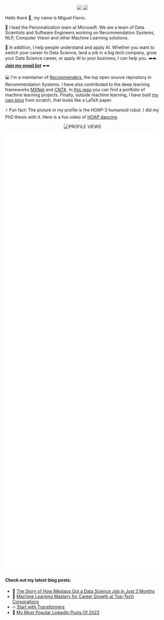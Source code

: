<p align="center">
  <a href="https://www.linkedin.com/comm/mynetwork/discovery-see-all?usecase=PEOPLE_FOLLOWS&followMember=miguelgfierro" target="_blank"><img src="https://img.shields.io/badge/Linkedin-Follow%20Miguel-blue?logo=linkedin" /></a>
  <a href="https://miguelgfierro.com/?utm_source=github&utm_medium=profile&utm_campaign=github-readme" target="_blank"><img src="https://img.shields.io/badge/Blog-Visit%20miguelgfierro.com-blue.svg" /></a>
  <!--<a href="https://twitter.com/intent/follow?screen_name=miguelgfierro" target="_blank"><img src="https://img.shields.io/twitter/follow/miguelgfierro?style=social" /></a>-->
</p>

Hello there 👋, my name is Miguel Fierro.

🤖 I lead the Personalization team at Microsoft. We are a team of Data Scientists and Software Engineers working on Recommendation Systems, NLP, Computer Vision and other Machine Learning solutions.

💬 In addition, I help people understand and apply AI. Whether you want to switch your career to Data Science, land a job in a big tech company, grow your Data Science career, or apply AI to your business, I can help you. ➡️➡️ **[Join my email list](https://bit.ly/emaillistmiguel)** ⬅️⬅️

💻 I'm a maintainer of [Recommenders](https://github.com/microsoft/recommenders), the top open source repository in Recommendation Systems. I have also contributed to the deep learning frameworks [MXNet](https://github.com/apache/mxnet/commits?author=miguelgfierro) and [CNTK](https://github.com/microsoft/cntk). In [this repo](https://github.com/miguelgfierro/sciblog_support) you can find a portfolio of machine learning projects. Finally, outside machine learning, I have built [my own blog](https://github.com/miguelgfierro/sciblog) from scratch, that looks like a LaTeX paper. 

⚡ Fun fact: The picture in my profile is the HOAP-3 humanoid robot. I did my PhD thesis with it. Here is a fun video of [HOAP dancing](https://www.youtube.com/watch?v=fbu2cYW08HQ).

<p align="center">
  <img src="https://komarev.com/ghpvc/?username=miguelgfierro&label=Profile%20views&color=blue&style=flat" alt="PROFILE VIEWS"/>
</p>

<p align="center">
  <img src="/github-metrics.svg" alt="Metrics" width="600">
</p>

#### Check out my latest blog posts:

<!-- BLOG-POST-LIST:START -->
 - 🦾 [The Story of How Nikolaos Got a Data Science Job in Just 3 Months](https://miguelgfierro.com/blog/2023/the-story-of-how-nikolaos-got-a-data-science-job-in-just-3-months/?utm_source=github&utm_medium=profile&utm_campaign=github-readme)
 - 📢 [Machine Learning Mastery for Career Growth at Top-Tech Corporations](https://miguelgfierro.com/blog/2023/machine-learning-mastery-for-career-growth-at-top-tech-corporations/?utm_source=github&utm_medium=profile&utm_campaign=github-readme)
 - 🔥 [Start with Transformers](https://miguelgfierro.com/blog/2023/start-with-transformers/?utm_source=github&utm_medium=profile&utm_campaign=github-readme)
 - 🤖 [My Most Popular LinkedIn Posts Of 2022](https://miguelgfierro.com/blog/2023/my-most-popular-linkedin-posts-of-2022/?utm_source=github&utm_medium=profile&utm_campaign=github-readme)<!-- BLOG-POST-LIST:END -->

